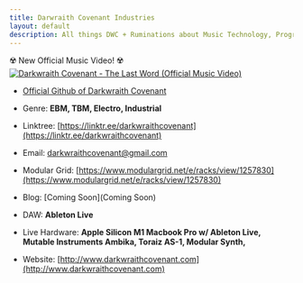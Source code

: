 ```yaml
---
title: Darwraith Covenant Industries
layout: default
description: All things DWC + Ruminations about Music Technology, Programming, and Politics.
---
```

☢️ New Official Music Video! ☢️
[![Darkwraith Covenant - The Last Word (Official Music Video)](https://img.youtube.com/vi/3bP4ZFvVcy4/maxresdefault.jpg)](https://www.youtube.com/watch?v=3bP4ZFvVcy4)

- [Official Github of Darkwraith Covenant](https://github.com/darkwraithcovenant)

- Genre: **EBM, TBM, Electro, Industrial**

- Linktree: [https://linktr.ee/darkwraithcovenant](https://linktr.ee/darkwraithcovenant)

- Email: [darkwraithcovenant@gmail.com](mailto:darkwraithcovenant@gmail.com)

- Modular Grid: [https://www.modulargrid.net/e/racks/view/1257830](https://www.modulargrid.net/e/racks/view/1257830)

- Blog: [Coming Soon](Coming Soon)

- DAW: **Ableton Live**

- Live Hardware: **Apple Silicon M1 Macbook Pro w/ Ableton Live, Mutable Instruments Ambika, Toraiz AS-1, Modular Synth,**

- Website: [http://www.darkwraithcovenant.com](http://www.darkwraithcovenant.com)

